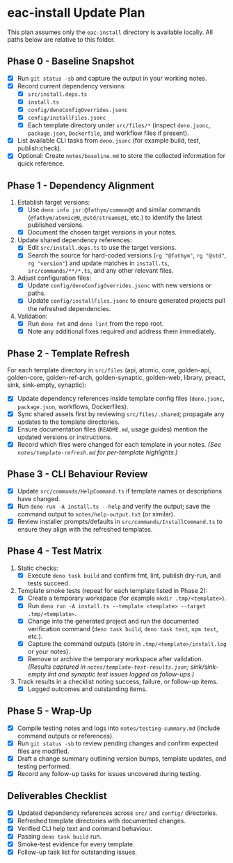 # eac-install Update Plan

This plan assumes only the `eac-install` directory is available locally. All paths below are relative to this folder.

## Phase 0 - Baseline Snapshot
- [x] Run `git status -sb` and capture the output in your working notes.
- [x] Record current dependency versions:
  - [x] `src/install.deps.ts`
  - [x] `install.ts`
  - [x] `config/denoConfigOverrides.jsonc`
  - [x] `config/installFiles.jsonc`
  - [x] Each template directory under `src/files/*` (inspect `deno.jsonc`, `package.json`, `Dockerfile`, and workflow files if present).
- [x] List available CLI tasks from `deno.jsonc` (for example build, test, publish:check).
- [x] Optional: Create `notes/baseline.md` to store the collected information for quick reference.

## Phase 1 - Dependency Alignment
1. Establish target versions:
   - [x] Use `deno info jsr:@fathym/common@0` and similar commands (`@fathym/atomic@0`, `@std/streams@1`, etc.) to identify the latest published versions.
   - [x] Document the chosen target versions in your notes.
2. Update shared dependency references:
   - [x] Edit `src/install.deps.ts` to use the target versions.
   - [x] Search the source for hard-coded versions (`rg "@fathym"`, `rg "@std"`, `rg "version"`) and update matches in `install.ts`, `src/commands/**/*.ts`, and any other relevant files.
3. Adjust configuration files:
   - [x] Update `config/denoConfigOverrides.jsonc` with new versions or paths.
   - [x] Update `config/installFiles.jsonc` to ensure generated projects pull the refreshed dependencies.
4. Validation:
   - [x] Run `deno fmt` and `deno lint` from the repo root.
   - [x] Note any additional fixes required and address them immediately.

## Phase 2 - Template Refresh
For each template directory in `src/files` (api, atomic, core, golden-api, golden-core, golden-ref-arch, golden-synaptic, golden-web, library, preact, sink, sink-empty, synaptic):
- [x] Update dependency references inside template config files (`deno.jsonc`, `package.json`, workflows, Dockerfiles).
- [x] Sync shared assets first by reviewing `src/files/.shared`; propagate any updates to the template directories.
- [x] Ensure documentation files (`README.md`, usage guides) mention the updated versions or instructions.
- [x] Record which files were changed for each template in your notes.
_(See `notes/template-refresh.md` for per-template highlights.)_

## Phase 3 - CLI Behaviour Review
- [x] Update `src/commands/HelpCommand.ts` if template names or descriptions have changed.
- [x] Run `deno run -A install.ts --help` and verify the output; save the command output to `notes/help-output.txt` (or similar).
- [x] Review installer prompts/defaults in `src/commands/InstallCommand.ts` to ensure they align with the refreshed templates.

## Phase 4 - Test Matrix
1. Static checks:
   - [x] Execute `deno task build` and confirm fmt, lint, publish dry-run, and tests succeed.
2. Template smoke tests (repeat for each template listed in Phase 2):
   - [x] Create a temporary workspace (for example `mkdir .tmp/<template>`).
   - [x] Run `deno run -A install.ts --template <template> --target .tmp/<template>`.
   - [x] Change into the generated project and run the documented verification command (`deno task build`, `deno task test`, `npm test`, etc.).
   - [x] Capture the command outputs (store in `.tmp/<template>/install.log` or your notes).
   - [x] Remove or archive the temporary workspace after validation.
   _(Results captured in `notes/template-test-results.json`; sink/sink-empty lint and synaptic test issues logged as follow-ups.)_
3. Track results in a checklist noting success, failure, or follow-up items.
   - [x] Logged outcomes and outstanding items.

## Phase 5 - Wrap-Up
- [x] Compile testing notes and logs into `notes/testing-summary.md` (include command outputs or references).
- [x] Run `git status -sb` to review pending changes and confirm expected files are modified.
- [x] Draft a change summary outlining version bumps, template updates, and testing performed.
- [x] Record any follow-up tasks for issues uncovered during testing.

## Deliverables Checklist
- [x] Updated dependency references across `src/` and `config/` directories.
- [x] Refreshed template directories with documented changes.
- [x] Verified CLI help text and command behaviour.
- [x] Passing `deno task build` run.
- [x] Smoke-test evidence for every template.
- [x] Follow-up task list for outstanding issues.
